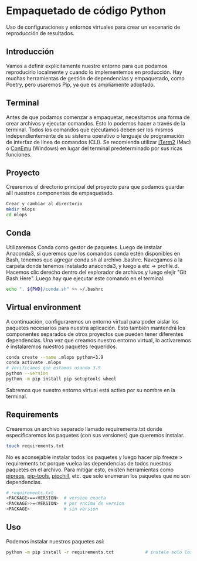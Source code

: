 # Empaquetado de código Python

Uso de configuraciones y entornos virtuales para crear un escenario de reproducción de resultados.

## Introducción

Vamos a definir explícitamente nuestro entorno para que podamos reproducirlo localmente y cuando lo implementemos en producción.
Hay muchas herramientas de gestión de dependencias y empaquetado, como Poetry, pero usaremos Pip, ya que es ampliamente adoptado.

## Terminal

Antes de que podamos comenzar a empaquetar, necesitamos una forma de crear archivos y ejecutar comandos. Esto lo podemos hacer a través de la terminal.
Todos los comandos que ejecutamos deben ser los mismos independientemente de su sistema operativo o lenguaje de programación de interfaz de línea de comandos (CLI).
Se recomienda utilizar [iTerm2](https://iterm2.com/)  (Mac) o [ConEmu](https://conemu.github.io/) (Windows) en lugar del terminal predeterminado por sus ricas funciones.

## Proyecto

Crearemos el directorio principal del proyecto para que podamos guardar allí nuestros componentes de empaquetado.

```bash
Crear y cambiar al directorio
mkdir mlops
cd mlops
```

## Conda

Utilizaremos Conda como gestor de paquetes.
Luego de instalar Anaconda3, si queremos que los comandos conda estén disponibles en Bash, tenemos que agregar conda.sh al archivo .bashrc.
Navegamos a la carpeta donde tenemos instalado anaconda3, y luego a etc -> profile.d.
Hacemos clic derecho dentro del explorador de archivos y luego elejir "Git Bash Here".
Luego hay que ejecutar este comando en el terminal:

```bash
echo ". ${PWD}/conda.sh" >> ~/.bashrc
```

## Virtual environment

A continuación, configuraremos un entorno virtual para poder aislar los paquetes necesarios para nuestra aplicación. Esto también mantendrá los componentes separados de otros proyectos
que pueden tener diferentes dependencias. Una vez que creamos nuestro entorno virtual, lo activaremos e instalaremos nuestros paquetes requeridos.

```bash
conda create --name .mlops python=3.9
conda activate .mlops
# Verificamos que estamos usando 3.9
python --version
python -m pip install pip setuptools wheel
```

Sabremos que nuestro entorno virtual está activo por su nombre en la terminal.

## Requirements

Crearemos un archivo separado llamado requirements.txt donde especificaremos los paquetes (con sus versiones) que queremos instalar.

```bash
touch requirements.txt
```

No es aconsejable instalar todos los paquetes y luego hacer pip freeze > requirements.txt porque vuelca las dependencias de todos nuestros paquetes en el archivo.
Para mitigar esto, existen herramientas como [pipreqs](https://github.com/bndr/pipreqs), [pip-tools](https://github.com/jazzband/pip-tools), [pipchill](https://github.com/rbanffy/pip-chill), etc.
que solo enumeran los paquetes que no son dependencias.

```bash
# requirements.txt
<PACKAGE>==<VERSION>  # version exacta
<PACKAGE>>=<VERSION>  # por encima de version
<PACKAGE>             # sin version
```

## Uso

Podemos instalar nuestros paquetes así:

```bash
python -m pip install -r requirements.txt            # instala solo los paquetes requeridos
```
